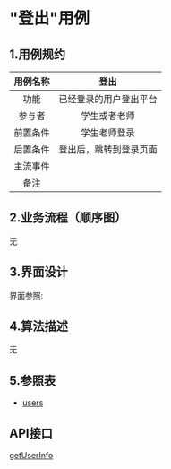 # "登出"用例
## 1.用例规约
|用例名称|登出|
|:---:|:---:|
|功能|已经登录的用户登出平台|
|参与者|学生或者老师|
|前置条件|学生老师登录|
|后置条件|登出后，跳转到登录页面|
|主流事件||
|备注||
## 2.业务流程（顺序图）
无
## 3.界面设计
界面参照:
## 4.算法描述
无
## 5.参照表
* [users](../README.md)
## API接口
[getUserInfo](../接口/logout.md)